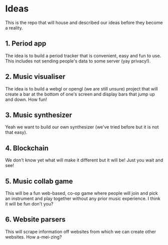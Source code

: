 # Ideas
This is the repo that will house and described our ideas before they become a reality.

## 1. Period app
The idea is to build a period tracker that is convenient, easy and fun to use. This includes not sending people's data to some server (yay privacy!).

## 2. Music visualiser
The idea is to build a webgl or opengl (we are still unsure) project that will create a bar at the bottom of one's screen and display bars that jump up and down. How fun!

## 3. Music synthesizer
Yeah we want to build our own synthesizer (we've tried before but it is not that easy).

## 4. Blockchain
We don't know yet what will make it different but it will be! Just you wait and see!

## 5. Music collab game
This will be a fun web-based, co-op game where people will join and pick an instrument and play together without any prior music experience. I think it will be fun don't you?

## 6. Website parsers
This will scrape information off websites from which we can create other websites. How a-mei-zing?
